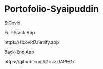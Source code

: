 # Portofolio-Syaipuddin

<p>SICovid</p>
<p>Full-Stack App</p>
<href>https://sicovid7.netlify.app</href>
<p>Back-End App</p>
<href>https://github.com/IGrizzz/API-G7</href>

